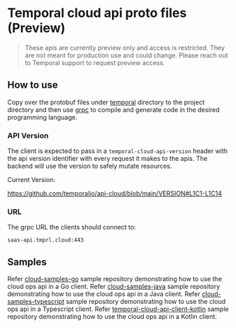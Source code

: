 # Temporal cloud api proto files (Preview)

> These apis are currently preview only and access is restricted. They are not meant for production use and could change. Please reach out to Temporal support to request preview access.

## How to use

Copy over the protobuf files under [temporal](temporal) directory to the project directory and then use [grpc](https://grpc.io/docs/) to compile and generate code in the desired programming language.

### API Version

The client is expected to pass in a `temporal-cloud-api-version` header with the api version identifier with every request it makes to the apis. The backend will use the version to safely mutate resources.

Current Version:

https://github.com/temporalio/api-cloud/blob/main/VERSION#L1C1-L1C14

### URL

The grpc URL the clients should connect to:
```
saas-api.tmprl.cloud:443
```

## Samples

Refer [cloud-samples-go](https://github.com/temporalio/cloud-samples-go) sample repository demonstrating how to use the cloud ops api in a Go client.
Refer [cloud-samples-java](https://github.com/steveandroulakis/temporal-cloud-api-client-java) sample repository demonstrating how to use the cloud ops api in a Java client.
Refer [cloud-samples-typescript](https://github.com/steveandroulakis/temporal-cloud-api-client-typescript) sample repository demonstrating how to use the cloud ops api in a Typescript client.
Refer [temporal-cloud-api-client-kotlin](https://github.com/steveandroulakis/temporal-cloud-api-client-kotlin) sample repository demonstrating how to use the cloud ops api in a Kotlin client.


